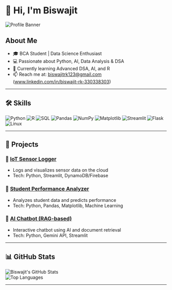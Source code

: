 # 👋 Hi, I'm Biswajit

![Profile Banner](https://github.com/Biswajit-17/Biswajit-17/blob/main/banner.png)

## About Me
- 🎓 BCA Student | Data Science Enthusiast  
- 💻 Passionate about Python, AI, Data Analysis & DSA  
- 🌱 Currently learning Advanced DSA, AI, and R  
- 📫 Reach me at: biswajitrk123@gmail.com (www.linkedin.com/in/biswajit-rk-330338303)

---

## 🛠️ Skills

![Python](https://img.shields.io/badge/-Python-333333?style=flat&logo=python) 
![R](https://img.shields.io/badge/-R-276DC3?style=flat&logo=r) 
![SQL](https://img.shields.io/badge/-SQL-4479A1?style=flat&logo=mysql) 
![Pandas](https://img.shields.io/badge/-Pandas-150458?style=flat&logo=pandas) 
![NumPy](https://img.shields.io/badge/-NumPy-013243?style=flat&logo=numpy) 
![Matplotlib](https://img.shields.io/badge/-Matplotlib-000000?style=flat&logo=matplotlib) 
![Streamlit](https://img.shields.io/badge/-Streamlit-FF4B4B?style=flat&logo=streamlit) 
![Flask](https://img.shields.io/badge/-Flask-000000?style=flat&logo=flask) 
![Linux](https://img.shields.io/badge/-Linux-FCC624?style=flat&logo=linux) 

---

## 🚀 Projects

### 🔹 [IoT Sensor Logger](#)
- Logs and visualizes sensor data on the cloud  
- Tech: Python, Streamlit, DynamoDB/Firebase  

### 🔹 [Student Performance Analyzer](#)
- Analyzes student data and predicts performance  
- Tech: Python, Pandas, Matplotlib, Machine Learning  

### 🔹 [AI Chatbot (RAG-based)](#)
- Interactive chatbot using AI and document retrieval  
- Tech: Python, Gemini API, Streamlit  

---

## 📊 GitHub Stats

![Biswajit's GitHub Stats](https://github-readme-stats.vercel.app/api?username=Biswajit-17&show_icons=true&theme=radical)  
![Top Languages](https://github-readme-stats.vercel.app/api/top-langs/?username=Biswajit-17&layout=compact&theme=radical)

---
